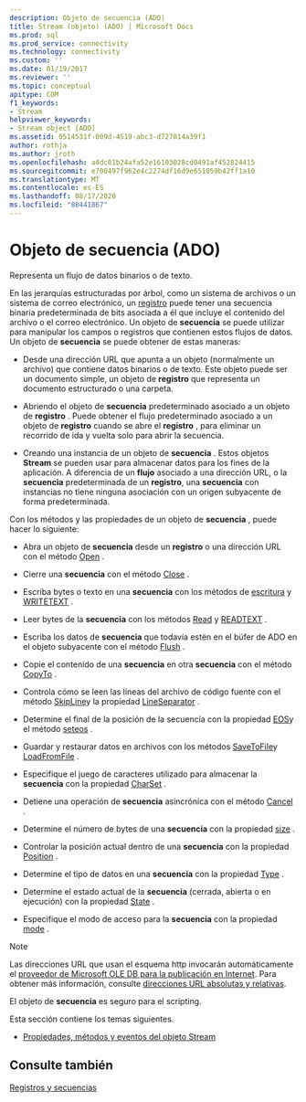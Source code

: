 ```yaml
---
description: Objeto de secuencia (ADO)
title: Stream (objeto) (ADO) | Microsoft Docs
ms.prod: sql
ms.prod_service: connectivity
ms.technology: connectivity
ms.custom: ''
ms.date: 01/19/2017
ms.reviewer: ''
ms.topic: conceptual
apitype: COM
f1_keywords:
- Stream
helpviewer_keywords:
- Stream object [ADO]
ms.assetid: 0514531f-009d-4519-abc3-d727014a39f1
author: rothja
ms.author: jroth
ms.openlocfilehash: a4dc81b24afa52e16103028cd0491af452824415
ms.sourcegitcommit: e700497f962e4c2274df16d9e651059b42ff1a10
ms.translationtype: MT
ms.contentlocale: es-ES
ms.lasthandoff: 08/17/2020
ms.locfileid: "88441867"
---
```

# <a name="stream-object-ado"></a>Objeto de secuencia (ADO)
Representa un flujo de datos binarios o de texto.  
  
 En las jerarquías estructuradas por árbol, como un sistema de archivos o un sistema de correo electrónico, un [registro](../../../ado/reference/ado-api/record-object-ado.md) puede tener una secuencia binaria predeterminada de bits asociada a él que incluye el contenido del archivo o el correo electrónico. Un objeto de **secuencia** se puede utilizar para manipular los campos o registros que contienen estos flujos de datos. Un objeto de **secuencia** se puede obtener de estas maneras:  
  
-   Desde una dirección URL que apunta a un objeto (normalmente un archivo) que contiene datos binarios o de texto. Este objeto puede ser un documento simple, un objeto de **registro** que representa un documento estructurado o una carpeta.  
  
-   Abriendo el objeto de **secuencia** predeterminado asociado a un objeto de **registro** . Puede obtener el flujo predeterminado asociado a un objeto de **registro** cuando se abre el **registro** , para eliminar un recorrido de ida y vuelta solo para abrir la secuencia.  
  
-   Creando una instancia de un objeto de **secuencia** . Estos objetos **Stream** se pueden usar para almacenar datos para los fines de la aplicación. A diferencia de un **flujo** asociado a una dirección URL, o la **secuencia** predeterminada de un **registro**, una **secuencia** con instancias no tiene ninguna asociación con un origen subyacente de forma predeterminada.  
  
 Con los métodos y las propiedades de un objeto de **secuencia** , puede hacer lo siguiente:  
  
-   Abra un objeto de **secuencia** desde un **registro** o una dirección URL con el método [Open](../../../ado/reference/ado-api/open-method-ado-stream.md) .  
  
-   Cierre una **secuencia** con el método [Close](../../../ado/reference/ado-api/close-method-ado.md) .  
  
-   Escriba bytes o texto en una **secuencia** con los métodos de [escritura](../../../ado/reference/ado-api/write-method.md) y [WRITETEXT](../../../ado/reference/ado-api/writetext-method.md) .  
  
-   Leer bytes de la **secuencia** con los métodos [Read](../../../ado/reference/ado-api/read-method.md) y [READTEXT](../../../ado/reference/ado-api/readtext-method.md) .  
  
-   Escriba los datos de **secuencia** que todavía estén en el búfer de ADO en el objeto subyacente con el método [Flush](../../../ado/reference/ado-api/flush-method-ado.md) .  
  
-   Copie el contenido de una **secuencia** en otra **secuencia** con el método [CopyTo](../../../ado/reference/ado-api/copyto-method-ado.md) .  
  
-   Controla cómo se leen las líneas del archivo de código fuente con el método [SkipLine](../../../ado/reference/ado-api/skipline-method.md)y la propiedad [LineSeparator](../../../ado/reference/ado-api/lineseparator-property-ado.md) .  
  
-   Determine el final de la posición de la secuencia con la propiedad [EOS](../../../ado/reference/ado-api/eos-property.md)y el método [seteos](../../../ado/reference/ado-api/seteos-method.md) .  
  
-   Guardar y restaurar datos en archivos con los métodos [SaveToFile](../../../ado/reference/ado-api/savetofile-method.md)y [LoadFromFile](../../../ado/reference/ado-api/loadfromfile-method-ado.md) .  
  
-   Especifique el juego de caracteres utilizado para almacenar la **secuencia** con la propiedad [CharSet](../../../ado/reference/ado-api/charset-property-ado.md) .  
  
-   Detiene una operación de **secuencia** asincrónica con el método [Cancel](../../../ado/reference/ado-api/cancel-method-ado.md) .  
  
-   Determine el número de bytes de una **secuencia** con la propiedad [size](../../../ado/reference/ado-api/size-property-ado-stream.md) .  
  
-   Controlar la posición actual dentro de una **secuencia** con la propiedad [Position](../../../ado/reference/ado-api/position-property-ado.md) .  
  
-   Determine el tipo de datos en una **secuencia** con la propiedad [Type](../../../ado/reference/ado-api/type-property-ado-stream.md) .  
  
-   Determine el estado actual de la **secuencia** (cerrada, abierta o en ejecución) con la propiedad [State](../../../ado/reference/ado-api/state-property-ado.md) .  
  
-   Especifique el modo de acceso para la **secuencia** con la propiedad [mode](../../../ado/reference/ado-api/mode-property-ado.md) .  
  
> [!NOTE]
>  Las direcciones URL que usan el esquema http invocarán automáticamente el [proveedor de Microsoft OLE DB para la publicación en Internet](../../../ado/guide/appendixes/microsoft-ole-db-provider-for-internet-publishing.md). Para obtener más información, consulte [direcciones URL absolutas y relativas](../../../ado/guide/data/absolute-and-relative-urls.md).  
  
 El objeto de **secuencia** es seguro para el scripting.  
  
 Esta sección contiene los temas siguientes.  
  
-   [Propiedades, métodos y eventos del objeto Stream](../../../ado/reference/ado-api/stream-object-properties-methods-and-events.md)  
  
## <a name="see-also"></a>Consulte también  
 [Registros y secuencias](../../../ado/guide/data/records-and-streams.md)
